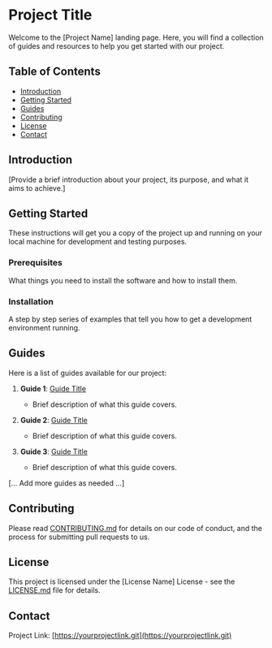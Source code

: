 # Project Title

Welcome to the [Project Name] landing page. Here, you will find a collection of guides and resources to help you get started with our project.

## Table of Contents

- [Introduction](#introduction)
- [Getting Started](#getting-started)
- [Guides](#guides)
- [Contributing](#contributing)
- [License](#license)
- [Contact](#contact)

## Introduction

[Provide a brief introduction about your project, its purpose, and what it aims to achieve.]

## Getting Started

These instructions will get you a copy of the project up and running on your local machine for development and testing purposes.

### Prerequisites

What things you need to install the software and how to install them.

### Installation

A step by step series of examples that tell you how to get a development environment running.


## Guides

Here is a list of guides available for our project:

1. **Guide 1**: [Guide Title](link-to-guide)
   - Brief description of what this guide covers.

2. **Guide 2**: [Guide Title](link-to-guide)
   - Brief description of what this guide covers.

3. **Guide 3**: [Guide Title](link-to-guide)
   - Brief description of what this guide covers.

[... Add more guides as needed ...]

## Contributing

Please read [CONTRIBUTING.md](link-to-contributing-file) for details on our code of conduct, and the process for submitting pull requests to us.

## License

This project is licensed under the [License Name] License - see the [LICENSE.md](link-to-license-file) file for details.

## Contact

Project Link: [https://yourprojectlink.git](https://yourprojectlink.git)

